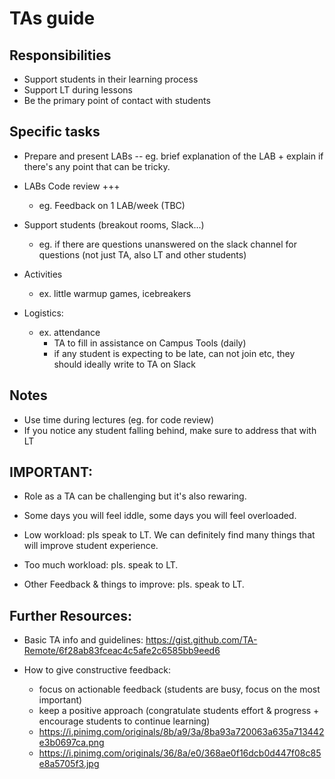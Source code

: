 

# TAs guide

<!-- Status: draft -->



## Responsibilities

- Support students in their learning process
- Support LT during lessons
- Be the primary point of contact with students


## Specific tasks

- Prepare and present LABs
  -- eg. brief explanation of the LAB + explain if there's any point that can be tricky.

- LABs Code review +++
  - eg. Feedback on 1 LAB/week (TBC)

- Support students (breakout rooms, Slack...)
  - eg. if there are questions unanswered on the slack channel for questions (not just TA, also LT and other students)


- Activities
  - ex. little warmup games, icebreakers


- Logistics:
  - ex. attendance
    - TA to fill in assistance on Campus Tools (daily)
    - if any student is expecting to be late, can not join etc, they should ideally write to TA on Slack


## Notes

- Use time during lectures (eg. for code review)
- If you notice any student falling behind, make sure to address that with LT


## IMPORTANT:
- Role as a TA can be challenging but it's also rewaring.
- Some days you will feel iddle, some days you will feel overloaded.

- Low workload: pls speak to LT. We can definitely find many things that will improve student experience.
- Too much workload: pls. speak to LT.

- Other Feedback & things to improve: pls. speak to LT.


## Further Resources:

- Basic TA info and guidelines:
https://gist.github.com/TA-Remote/6f28ab83fceac4c5afe2c6585bb9eed6


- How to give constructive feedback:
  - focus on actionable feedback (students are busy, focus on the most important)
  - keep a positive approach (congratulate students effort & progress + encourage students to continue learning)
  - https://i.pinimg.com/originals/8b/a9/3a/8ba93a720063a635a713442e3b0697ca.png
  - https://i.pinimg.com/originals/36/8a/e0/368ae0f16dcb0d447f08c85e8a5705f3.jpg


